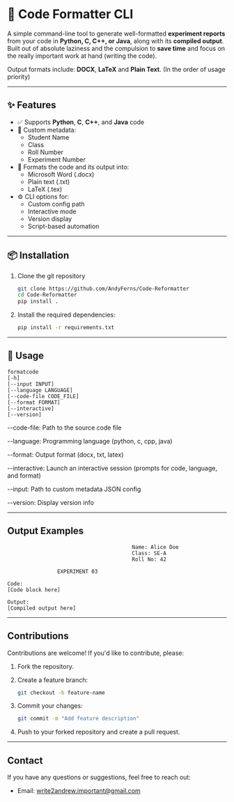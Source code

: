 # 🧾 Code Formatter CLI

A simple command-line tool to generate well-formatted **experiment reports** from your code in **Python, C, C++, or Java**, along with its **compiled output**.  
Built out of absolute laziness and the compulsion to **save time** and focus on the really important work at hand (writing the code).

Output formats include: **DOCX**, **LaTeX** and **Plain Text**. (In the order of usage priority)

---

## ✨ Features

- ✅ Supports **Python**, **C**, **C++**, and **Java** code
- 🧠 Custom metadata:
  - Student Name
  - Class
  - Roll Number
  - Experiment Number
- 📄 Formats the code and its output into:
  - Microsoft Word (.docx)
  - Plain text (.txt)
  - LaTeX (.tex)
- ⚙️ CLI options for:
  - Custom config path
  - Interactive mode
  - Version display
  - Script-based automation
  
---

## 📦 Installation

1. Clone the git repository

    ```bash
    git clone https://github.com/AndyFerns/Code-Reformatter
    cd Code-Reformatter
    pip install .
    ```

2. Install the required dependencies:

    ```bash
    pip install -r requirements.txt
    ```

---

## 🚀 Usage

```console
formatcode 
[-h] 
[--input INPUT] 
[--language LANGUAGE] 
[--code-file CODE_FILE] 
[--format FORMAT] 
[--interactive] 
[--version]
```

--code-file: Path to the source code file

--language: Programming language (python, c, cpp, java)

--format: Output format (docx, txt, latex)

--interactive: Launch an interactive session (prompts for code, language, and format)

--input: Path to custom metadata JSON config

--version: Display version info

---

## Output Examples

```docx
                                        Name: Alice Doe              
                                        Class: SE-A            
                                        Roll No: 42

                EXPERIMENT 03

Code:
[Code block here]

Output:
[Compiled output here]

```

---

## Contributions

Contributions are welcome! If you'd like to contribute, please:

1. Fork the repository.
2. Create a feature branch:

   ```bash
   git checkout -b feature-name
   ```

3. Commit your changes:

   ```bash
   git commit -m "Add feature description"
   ```

4. Push to your forked repository and create a pull request.

---

## Contact

If you have any questions or suggestions, feel free to reach out:

- Email: <write2andrew.important@gmail.com>

